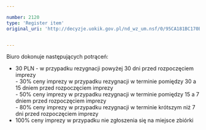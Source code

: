 ```yaml
---

number: 2120
type: 'Register item'
original_uri: 'http://decyzje.uokik.gov.pl/nd_wz_um.nsf/0/95CA181BC170B897C125780E004C5855?OpenDocument'


---
```


Biuro dokonuje następujących potrąceń:   
   - 30 PLN - w przypadku rezygnacji powyżej 30 dni przed rozpoczęciem imprezy    
    - 30% ceny imprezy w przypadku rezygnacji w terminie pomiędzy 30 a 15 dniem przed rozpoczęciem imprezy    
    - 50% ceny imprezy w przypadku rezygnacji w terminie pomiędzy 15 a 7 dniem przed rozpoczęciem imprezy   
    - 80% ceny imprezy w przypadku rezygnacji w terminie krótszym niż 7 dni przed rozpoczęciem imprezy      
   - 100% ceny imprezy w przypadku nie zgłoszenia się na miejsce     zbiórki
